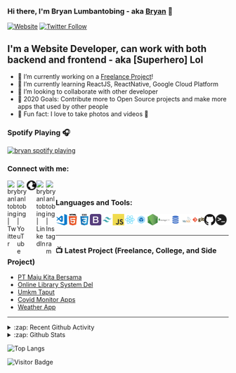 ### Hi there, I'm Bryan Lumbantobing - aka [Bryan][website] 👋

[![Website](https://img.shields.io/website?label=bryanlumbantobing&style=for-the-badge&url=https://bryantobing12.github.io)](https://bryantobing12.github.io/)
[![Twitter Follow](https://img.shields.io/twitter/follow/bryantobing12?color=1DA1F2&logo=twitter&style=for-the-badge)](https://twitter.com/intent/follow?original_referer=https%3A%2F%2Fgithub.com%2Fbryantobing12&screen_name=bryantobing12)

## I'm a Website Developer, can work with both backend and frontend - aka [Superhero] Lol

- 🔭 I’m currently working on a [Freelance Project][ptmajukitabersama]!
- 🌱 I’m currently learning ReactJS, ReactNative, Google Cloud Platform
- 👯 I’m looking to collaborate with other developer
- 🥅 2020 Goals: Contribute more to Open Source projects and make more apps that used by other people
- 📸 Fun fact: I love to take photos and videos 🎥 

### Spotify Playing 🎧
[<img src="https://novatorem.bryantobing12.vercel.app/api/spotify-playing" alt="bryan spotify playing" width="350" />](https://open.spotify.com/user/bryantobing0)

### Connect with me:

[<img align="left" alt="bryanltobing | Twitter" width="22px" src="https://cdn.jsdelivr.net/npm/simple-icons@v3/icons/twitter.svg" />][twitter]
[<img align="left" alt="bryanltobing | YouTube" width="22px" src="https://cdn.jsdelivr.net/npm/simple-icons@v3/icons/youtube.svg" />][youtube]
[<img align="left" alt="bryanltobing" width="22px" src="https://raw.githubusercontent.com/iconic/open-iconic/master/svg/globe.svg" />][website]
[<img align="left" alt="bryanltobing | LinkedIn" width="22px" src="https://cdn.jsdelivr.net/npm/simple-icons@v3/icons/linkedin.svg" />][linkedin]
[<img align="left" alt="bryanltobing | Instagram" width="22px" src="https://cdn.jsdelivr.net/npm/simple-icons@v3/icons/instagram.svg" />][instagram]

<br />

### Languages and Tools:

[<img align="left" alt="Visual Studio Code" width="26px" src="https://raw.githubusercontent.com/github/explore/80688e429a7d4ef2fca1e82350fe8e3517d3494d/topics/visual-studio-code/visual-studio-code.png" />][vscode]
[<img align="left" alt="HTML5" width="26px" src="https://raw.githubusercontent.com/github/explore/80688e429a7d4ef2fca1e82350fe8e3517d3494d/topics/html/html.png" />][html]
[<img align="left" alt="CSS3" width="26px" src="https://raw.githubusercontent.com/github/explore/80688e429a7d4ef2fca1e82350fe8e3517d3494d/topics/css/css.png" />][css]
[<img align="left" alt="CSS3" width="26px" src="https://raw.githubusercontent.com/github/explore/80688e429a7d4ef2fca1e82350fe8e3517d3494d/topics/bootstrap/bootstrap.png" />][bootstrap]
[<img align="left" alt="CSS3" width="26px" src="https://raw.githubusercontent.com/github/explore/80688e429a7d4ef2fca1e82350fe8e3517d3494d/topics/tailwind/tailwind.png" />][tailwindcss]
[<img align="left" alt="Sass" width="26px" src="https://raw.githubusercontent.com/github/explore/80688e429a7d4ef2fca1e82350fe8e3517d3494d/topics/javascript/javascript.png" />][js]
[<img align="left" alt="React" width="26px" src="https://raw.githubusercontent.com/github/explore/80688e429a7d4ef2fca1e82350fe8e3517d3494d/topics/react/react.png" />][react]
[<img align="left" alt="Gatsby" width="26px" src="https://raw.githubusercontent.com/github/explore/e94815998e4e0713912fed477a1f346ec04c3da2/topics/webpack/webpack.png" />][webpack]
[<img align="left" alt="GraphQL" width="26px" src="https://raw.githubusercontent.com/github/explore/80688e429a7d4ef2fca1e82350fe8e3517d3494d/topics/nodejs/nodejs.png" />][nodejs]
[<img align="left" alt="MongoDB" width="26px" src="https://raw.githubusercontent.com/github/explore/80688e429a7d4ef2fca1e82350fe8e3517d3494d/topics/mongodb/mongodb.png" />][mongodb]
[<img align="left" alt="SQL" width="26px" src="https://raw.githubusercontent.com/github/explore/80688e429a7d4ef2fca1e82350fe8e3517d3494d/topics/sql/sql.png" />][sql]
[<img align="left" alt="MySQL" width="26px" src="https://raw.githubusercontent.com/github/explore/80688e429a7d4ef2fca1e82350fe8e3517d3494d/topics/mysql/mysql.png" />][mysql]
[<img align="left" alt="Git" width="26px" src="https://raw.githubusercontent.com/github/explore/80688e429a7d4ef2fca1e82350fe8e3517d3494d/topics/git/git.png" />][git]
[<img align="left" alt="GitHub" width="26px" src="https://raw.githubusercontent.com/github/explore/78df643247d429f6cc873026c0622819ad797942/topics/github/github.png" />][github]
[<img align="left" alt="Terminal" width="26px" src="https://raw.githubusercontent.com/github/explore/80688e429a7d4ef2fca1e82350fe8e3517d3494d/topics/terminal/terminal.png" />][terminal]

<br />
<br />

---

### 📺 Latest Project (Freelance, College, and Side Project)

<!-- PROJECT:START -->
- [PT Maju Kita Bersama](https://ceretindah.com/)
- [Online Library System Del](https://olisdel.herokuapp.com/)
- [Umkm Taput](https://umkmtaput.herokuapp.com/)
- [Covid Monitor Apps](https://coronavirusdisease.netlify.app/)
- [Weather App](https://bryan-weather-application.herokuapp.com/)
<!-- PROJECT:END -->

---

<details>
  <summary>:zap: Recent Github Activity</summary>
  
<!--START_SECTION:activity-->
1. 🎉 Merged PR [#4](https://github.com//williamtobing/umkm-taput/pull/4) in [williamtobing/umkm-taput](https://github.com//williamtobing/umkm-taput)
2. 💪 Opened PR [#4](https://github.com//williamtobing/umkm-taput/pull/4) in [williamtobing/umkm-taput](https://github.com//williamtobing/umkm-taput)
3. 🗣 Commented on [#36](https://github.com//jessepollak/payment/issues/36) in [jessepollak/payment](https://github.com//jessepollak/payment)
4. 🗣 Commented on [#24](https://github.com//jaredhanson/passport-remember-me/issues/24) in [jaredhanson/passport-remember-me](https://github.com//jaredhanson/passport-remember-me)
5. 🗣 Commented on [#24](https://github.com//jaredhanson/passport-remember-me/issues/24) in [jaredhanson/passport-remember-me](https://github.com//jaredhanson/passport-remember-me)
<!--END_SECTION:activity-->

</details>

<details>
  <summary>:zap: Github Stats</summary>

  <img align="left" alt="bryanltobing's Github Stats" src="https://github-readme-stats.codestackr.vercel.app/api?username=bryantobing12&show_icons=true&hide_border=true" />

</details>

![Top Langs](https://github-readme-stats.vercel.app/api/top-langs/?username=bryantobing12&hide=TeX&layout=compact&theme=light)


![Visitor Badge](https://visitor-badge.laobi.icu/badge?page_id=bryantobing12.bryantobing12)


[twitter]: https://twitter.com/bryantobing12
[website]: https://bryantobing12.github.io/
[youtube]: https://www.youtube.com/channel/UC_DIpegrExwnDk6qAKsHygg?view_as=subscriber
[instagram]: https://www.instagram.com/bryanltobing/
[linkedin]: https://www.linkedin.com/in/bryanlumbantobing/
[ptmajukitabersama]: https://ceretindah.com/
[vscode]: https://code.visualstudio.com/
[html]: https://id.wikipedia.org/wiki/HTML/
[css]: https://en.wikipedia.org/wiki/Cascading_Style_Sheets/
[js]: https://id.wikipedia.org/wiki/JavaScript/
[react]: https://reactjs.org/
[webpack]: https://webpack.js.org/
[nodejs]: https://nodejs.org/en/
[mongodb]: https://www.mongodb.com/
[sql]: https://en.wikipedia.org/wiki/SQL/
[mysql]: https://en.wikipedia.org/wiki/MySQL/
[git]: https://git-scm.com/
[github]: https://github.com/
[terminal]: https://mspoweruser.com/wp-content/uploads/2019/06/Windows-Terminal-Logo.jpg/
[bootstrap]: http://getbootstrap.com/
[tailwindcss]: https://tailwindcss.com/
